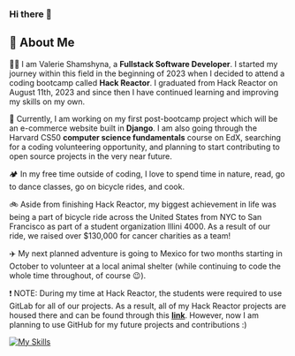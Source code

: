 ### Hi there 👋

<!--
**valeriesham/valeriesham** is a ✨ _special_ ✨ repository because its `README.md` (this file) appears on your GitHub profile.

Here are some ideas to get you started:

- 🔭 I’m currently working on ...
- 🌱 I’m currently learning ...
- 👯 I’m looking to collaborate on ...
- 🤔 I’m looking for help with ...
- 💬 Ask me about ...
- 📫 How to reach me: ...
- 😄 Pronouns: ...
- ⚡ Fun fact: ...
-->
## 🚀 About Me

:woman_technologist: I am Valerie Shamshyna, a **Fullstack Software Developer**. I started my journey within this field in the beginning of 2023 when I decided to attend a coding bootcamp called **Hack Reactor**. I graduated from Hack Reactor on August 11th, 2023 and since then I have continued learning and improving my skills on my own. 

🌱 Currently, I am working on my first post-bootcamp project which will be an e-commerce website built in **Django**. I am also going through the Harvard CS50 **computer science fundamentals** course on EdX, searching for a coding volunteering opportunity, and planning to start contributing to open source projects in the very near future. 

:camping: In my free time outside of coding, I love to spend time in nature, read, go to dance classes, go on bicycle rides, and cook. 

:bike: Aside from finishing Hack Reactor, my biggest achievement in life was being a part of bicycle ride across the United States from NYC to San Francisco as part of a student organization Illini 4000. As a result of our ride, we raised over $130,000 for cancer charities as a team!

:airplane: My next planned adventure is going to Mexico for two months starting in October to volunteer at a local animal shelter (while continuing to code the whole time throughout, of course :wink:).

:exclamation: NOTE: During my time at Hack Reactor, the students were required to use GitLab for all of our projects. As a result, all of my Hack Reactor projects are housed there and can be found through this **[link](https://gitlab.com/valeriesham)**. However, now I am planning to use GitHub for my future projects and contributions :)

[![My Skills](https://skillicons.dev/icons?i=py,js,html,css,django,react,fastapi,bootstrap,tailwind,docker,vscode,c)](https://skillicons.dev)
